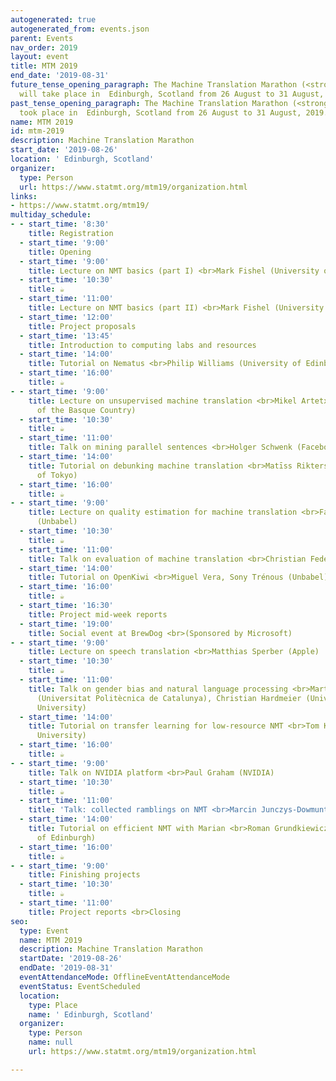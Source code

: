 ```yaml
---
autogenerated: true
autogenerated_from: events.json
parent: Events
nav_order: 2019
layout: event
title: MTM 2019
end_date: '2019-08-31'
future_tense_opening_paragraph: The Machine Translation Marathon (<strong>MTM 2019</strong>)
  will take place in  Edinburgh, Scotland from 26 August to 31 August, 2019.
past_tense_opening_paragraph: The Machine Translation Marathon (<strong>MTM 2019</strong>)
  took place in  Edinburgh, Scotland from 26 August to 31 August, 2019.
name: MTM 2019
id: mtm-2019
description: Machine Translation Marathon
start_date: '2019-08-26'
location: ' Edinburgh, Scotland'
organizer:
  type: Person
  url: https://www.statmt.org/mtm19/organization.html
links:
- https://www.statmt.org/mtm19/
multiday_schedule:
- - start_time: '8:30'
    title: Registration
  - start_time: '9:00'
    title: Opening
  - start_time: '9:00'
    title: Lecture on NMT basics (part I) <br>Mark Fishel (University of Tartu)
  - start_time: '10:30'
    title: ☕️
  - start_time: '11:00'
    title: Lecture on NMT basics (part II) <br>Mark Fishel (University of Tartu)
  - start_time: '12:00'
    title: Project proposals
  - start_time: '13:45'
    title: Introduction to computing labs and resources
  - start_time: '14:00'
    title: Tutorial on Nematus <br>Philip Williams (University of Edinburgh)
  - start_time: '16:00'
    title: ☕️
- - start_time: '9:00'
    title: Lecture on unsupervised machine translation <br>Mikel Artetxe (University
      of the Basque Country)
  - start_time: '10:30'
    title: ☕️
  - start_time: '11:00'
    title: Talk on mining parallel sentences <br>Holger Schwenk (Facebook)
  - start_time: '14:00'
    title: Tutorial on debunking machine translation <br>Matīss Rikters (University
      of Tokyo)
  - start_time: '16:00'
    title: ☕️
- - start_time: '9:00'
    title: Lecture on quality estimation for machine translation <br>Fabio Kepler
      (Unbabel)
  - start_time: '10:30'
    title: ☕️
  - start_time: '11:00'
    title: Talk on evaluation of machine translation <br>Christian Federmann (Microsoft)
  - start_time: '14:00'
    title: Tutorial on OpenKiwi <br>Miguel Vera, Sony Trénous (Unbabel)
  - start_time: '16:00'
    title: ☕️
  - start_time: '16:30'
    title: Project mid-week reports
  - start_time: '19:00'
    title: Social event at BrewDog <br>(Sponsored by Microsoft)
- - start_time: '9:00'
    title: Lecture on speech translation <br>Matthias Sperber (Apple)
  - start_time: '10:30'
    title: ☕️
  - start_time: '11:00'
    title: Talk on gender bias and natural language processing <br>Marta Ruiz Costa-jussà
      (Universitat Politècnica de Catalunya), Christian Hardmeier (University of Edinburgh/Uppsala
      University)
  - start_time: '14:00'
    title: Tutorial on transfer learning for low-resource NMT <br>Tom Kocmi (Charles
      University)
  - start_time: '16:00'
    title: ☕️
- - start_time: '9:00'
    title: Talk on NVIDIA platform <br>Paul Graham (NVIDIA)
  - start_time: '10:30'
    title: ☕️
  - start_time: '11:00'
    title: 'Talk: collected ramblings on NMT <br>Marcin Junczys-Dowmunt (Microsoft)'
  - start_time: '14:00'
    title: Tutorial on efficient NMT with Marian <br>Roman Grundkiewicz (University
      of Edinburgh)
  - start_time: '16:00'
    title: ☕️
- - start_time: '9:00'
    title: Finishing projects
  - start_time: '10:30'
    title: ☕️
  - start_time: '11:00'
    title: Project reports <br>Closing
seo:
  type: Event
  name: MTM 2019
  description: Machine Translation Marathon
  startDate: '2019-08-26'
  endDate: '2019-08-31'
  eventAttendanceMode: OfflineEventAttendanceMode
  eventStatus: EventScheduled
  location:
    type: Place
    name: ' Edinburgh, Scotland'
  organizer:
    type: Person
    name: null
    url: https://www.statmt.org/mtm19/organization.html

---
```


